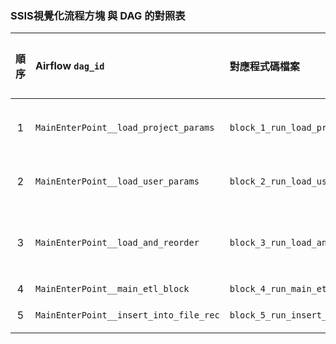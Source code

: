 

### SSIS視覺化流程方塊 與 DAG 的對照表
|  順序 | Airflow `dag_id`                      | 對應程式碼檔案                              | SSIS 對應 UI 區塊描述 (可搭配Screenshots查看)  |
| :-: | :------------------------------------ | :----------------------------------- | :------------------------------- |
|  1  | `MainEnterPoint__load_project_params` | `block_1_run_load_project_params.py` | 系統前置作業－從 `PROJECT_PARAMS` 載入系統參數 |
|  2  | `MainEnterPoint__load_user_params` | `block_2_run_load_user_params.py` | 系統前置作業－從 `USER_PARAMS` 載入系統參數 |
|  3  | `MainEnterPoint__load_and_reorder` | `block_3_run_load_and_reorder.py` | 系統前置作業－從資料表 `STAGE_TAB_ACT` 取得來源系統資料表的載入順序 |
|  4  | `MainEnterPoint__main_etl_block` | `block_4_run_main_etl_block.py` | 主ETL作業區塊 |
|  5  | `MainEnterPoint__insert_into_file_rec` | `block_5_run_insert_file_rec.py` | 時序容器+寄發通知信 |

